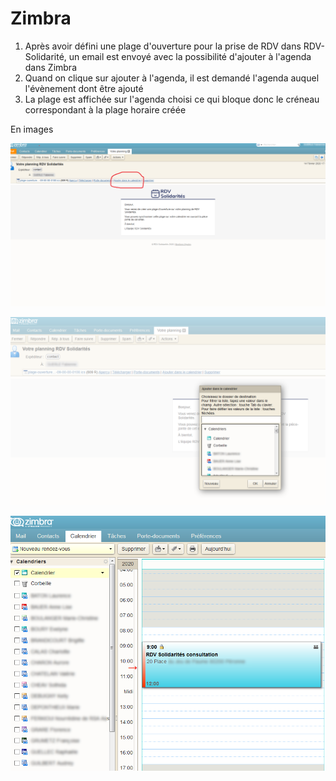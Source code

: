 # Zimbra



1. Après avoir défini une plage d'ouverture pour la prise de RDV dans RDV-Solidarité, un email est envoyé avec la possibilité d'ajouter à l'agenda dans Zimbra
2. Quand on clique sur ajouter à l'agenda, il est demandé l'agenda auquel l'évènement dont être ajouté
3. La plage est affichée sur l'agenda choisi ce qui bloque donc le créneau correspondant à la plage horaire créée

En images   

![](.gitbook/assets/76201480-9e5c0780-61f3-11ea-921a-2de6f5884518.png)

![](.gitbook/assets/76201596-c9465b80-61f3-11ea-9c43-4c600ccb99c2.png)

![](.gitbook/assets/76201489-a1ef8e80-61f3-11ea-96c4-7eb48ee221ca.png)

